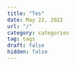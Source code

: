 ```yaml
---
title: "Tes"
date: May 22, 2022
url: "/"
category: categories
tag: tags
draft: false
hidden: false
---
```


